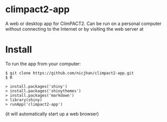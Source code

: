 # climpact2-app

A web or desktop app for ClimPACT2. Can be run on a personal computer without connecting to the Internet or by visiting the web server at 

# Install

To run the app from your computer:

```{bash}
$ git clone https://github.com/nicjhan/climpact2-app.git
$ R
```

```{r}
> install.packages('shiny')
> install.packages('shinythemes')
> install.packages('markdown')
> library(shiny)
> runApp('climpact2-app')
```

(it will automatically start up a web browser)

